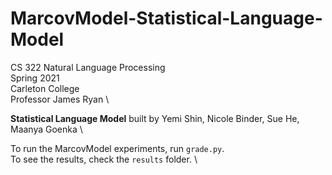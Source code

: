 # MarcovModel-Statistical-Language-Model

CS 322 Natural Language Processing \
Spring 2021 \
Carleton College \
Professor James Ryan \

**Statistical Language Model** built by Yemi Shin, Nicole Binder, Sue He, Maanya Goenka \

To run the MarcovModel experiments, run `grade.py`. \
To see the results, check the `results` folder. \
